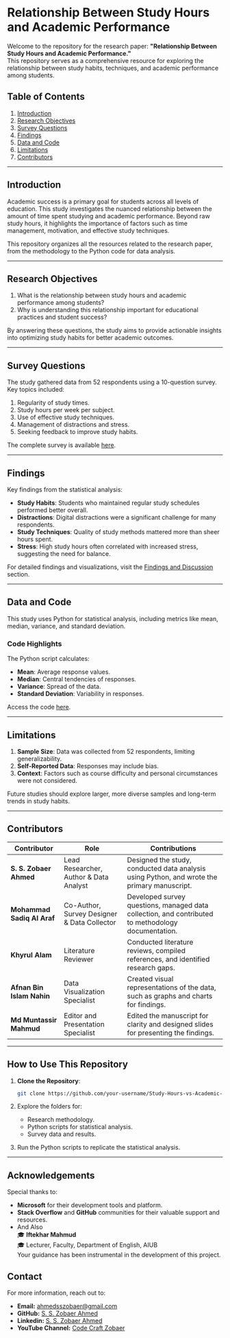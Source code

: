 # **Relationship Between Study Hours and Academic Performance**  

Welcome to the repository for the research paper: **"Relationship Between Study Hours and Academic Performance."**  
This repository serves as a comprehensive resource for exploring the relationship between study habits, techniques, and academic performance among students.  

## **Table of Contents**  
1. [Introduction](#introduction)  
2. [Research Objectives](#research-objectives)  
3. [Survey Questions](#survey-questions)  
4. [Findings](#findings)  
5. [Data and Code](#data-and-code)  
6. [Limitations](#limitations)  
7. [Contributors](#contributors)  

---

## **Introduction**  

Academic success is a primary goal for students across all levels of education. This study investigates the nuanced relationship between the amount of time spent studying and academic performance. Beyond raw study hours, it highlights the importance of factors such as time management, motivation, and effective study techniques.  

This repository organizes all the resources related to the research paper, from the methodology to the Python code for data analysis.  

---

## **Research Objectives**  

1. What is the relationship between study hours and academic performance among students?  
2. Why is understanding this relationship important for educational practices and student success?  

By answering these questions, the study aims to provide actionable insights into optimizing study habits for better academic outcomes.  

---

## **Survey Questions**  

The study gathered data from 52 respondents using a 10-question survey. Key topics included:  
1. Regularity of study times.  
2. Study hours per week per subject.  
3. Use of effective study techniques.  
4. Management of distractions and stress.  
5. Seeking feedback to improve study habits.  

The complete survey is available [here](https://github.com/sszobaer/Thesis-About-Relationship-Between-Study-Hours-And-Academic-Performance/blob/main/Methodology/survey_questions.md).  

---

## **Findings**  

Key findings from the statistical analysis:  
- **Study Habits**: Students who maintained regular study schedules performed better overall.  
- **Distractions**: Digital distractions were a significant challenge for many respondents.  
- **Study Techniques**: Quality of study methods mattered more than sheer hours spent.  
- **Stress**: High study hours often correlated with increased stress, suggesting the need for balance.  

For detailed findings and visualizations, visit the [Findings and Discussion](https://github.com/sszobaer/Thesis-About-Relationship-Between-Study-Hours-And-Academic-Performance/blob/main/Findings%20and%20Discussion/Findings.md) section.  

---

## **Data and Code**  

This study uses Python for statistical analysis, including metrics like mean, median, variance, and standard deviation.  

### **Code Highlights**  
The Python script calculates:  
- **Mean**: Average response values.  
- **Median**: Central tendencies of responses.  
- **Variance**: Spread of the data.  
- **Standard Deviation**: Variability in responses.  

Access the code [here](https://github.com/sszobaer/Thesis-About-Relationship-Between-Study-Hours-And-Academic-Performance/blob/main/Data%20%26%20Code/statistics_analysis.py).  

---

## **Limitations**  

1. **Sample Size**: Data was collected from 52 respondents, limiting generalizability.  
2. **Self-Reported Data**: Responses may include bias.  
3. **Context**: Factors such as course difficulty and personal circumstances were not considered.  

Future studies should explore larger, more diverse samples and long-term trends in study habits.  

---

## **Contributors**  


| **Contributor**             | **Role**                                | **Contributions**                                                                                  |  
|------------------------------|-----------------------------------------|----------------------------------------------------------------------------------------------------|  
| **S. S. Zobaer Ahmed**      | Lead Researcher, Author & Data Analyst          | Designed the study, conducted data analysis using Python, and wrote the primary manuscript.       |  
| **Mohammad Sadiq Al Araf**  | Co-Author, Survey Designer & Data Collector        | Developed survey questions, managed data collection, and contributed to methodology documentation.|  
| **Khyrul Alam**             | Literature Reviewer                    | Conducted literature reviews, compiled references, and identified research gaps.                  |  
| **Afnan Bin Islam Nahin**   | Data Visualization Specialist           | Created visual representations of the data, such as graphs and charts for findings.               |  
| **Md Muntassir Mahmud**     | Editor and Presentation Specialist      | Edited the manuscript for clarity and designed slides for presenting the findings.                |  



---

## **How to Use This Repository**  

1. **Clone the Repository**:  
   ```bash  
   git clone https://github.com/your-username/Study-Hours-vs-Academic-Performance.git  
   ```  
2. Explore the folders for:  
   - Research methodology.  
   - Python scripts for statistical analysis.  
   - Survey data and results.  

3. Run the Python scripts to replicate the statistical analysis.  

---

## Acknowledgements

Special thanks to:
- **Microsoft** for their development tools and platform.
- **Stack Overflow** and **GitHub** communities for their valuable support and resources.
- And Also <br>
🎓 **Iftekhar Mahmud**  <br>
🎓 Lecturer, Faculty, Department of English, AIUB <br>
Your guidance has been instrumental in the development of this project.


## Contact

For more information, reach out to:

- **Email:** [ahmedsszobaer@gmail.com](mailto:ahmedsszobaer@gmail.com)
- **GitHub:** [S. S. Zobaer Ahmed](https://www.github.com/sszobaer)
- **Linkedin:** [S. S. Zobaer Ahmed](https://www.linkedin.com/in/s-s-zobaer-ahmed-209bab296?utm_source=share&utm_campaign=share_via&utm_content=profile&utm_medium=android_app)
- **YouTube Channel:** [Code Craft Zobaer](https://www.youtube.com/@CodeCraftZobaer)
